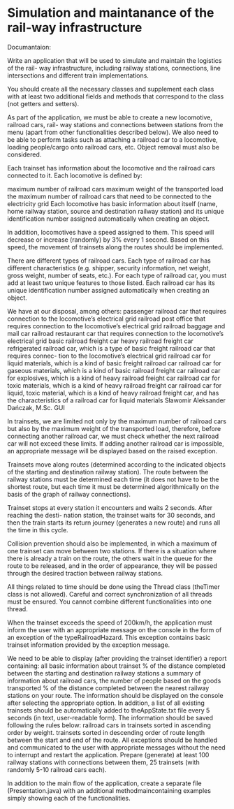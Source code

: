 # Simulation and maintanance of the rail-way infrastructure

Documantaion:

Write an application that will be used to simulate and maintain the logistics of the rail-
way infrastructure, including railway stations, connections, line intersections and different train
implementations.

You should create all the necessary classes and supplement each class with at least two
additional fields and methods that correspond to the class (not getters and setters).

As part of the application, we must be able to create a new locomotive, railroad cars, rail-
way stations and connections between stations from the menu (apart from other functionalities
described below). We also need to be able to perform tasks such as attaching a railroad car to a
locomotive, loading people/cargo onto railroad cars, etc. Object removal must also be considered.

Each trainset has information about the locomotive and the railroad cars connected to it.
Each locomotive is defined by:

maximum number of railroad cars
maximum weight of the transported load
the maximum number of railroad cars that need to be connected to the electricity grid
Each locomotive has basic information about itself (name, home railway station, source and
destination railway station) and its unique identification number assigned automatically when
creating an object.

In addition, locomotives have a speed assigned to them. This speed will decrease or increase
(randomly) by 3% every 1 second. Based on this speed, the movement of trainsets along the
routes should be implemented.

There are different types of railroad cars. Each type of railroad car has different characteristics
(e.g. shipper, security information, net weight, gross weight, number of seats, etc.). For each type
of railroad car, you must add at least two unique features to those listed. Each railroad car has
its unique identification number assigned automatically when creating an object.

We have at our disposal, among others:
passenger railroad car that requires connection to the locomotive’s electrical grid
railroad post office that requires connection to the locomotive’s electrical grid
railroad baggage and mail car
railroad restaurant car that requires connection to the locomotive’s electrical grid
basic railroad freight car
heavy railroad freight car
refrigerated railroad car, which is a type of basic freight railroad car that requires connec-
tion to the locomotive’s electrical grid
railroad car for liquid materials, which is a kind of basic freight railroad car
railroad car for gaseous materials, which is a kind of basic railroad freight car
railroad car for explosives, which is a kind of heavy railroad freight car
railroad car for toxic materials, which is a kind of heavy railroad freight car
railroad car for liquid, toxic material, which is a kind of heavy railroad freight car, and
has the characteristics of a railroad car for liquid materials
Sławomir Aleksander Dańczak, M.Sc. GUI

In trainsets, we are limited not only by the maximum number of railroad cars but also by the
maximum weight of the transported load, therefore, before connecting another railroad car, we
must check whether the next railroad car will not exceed these limits. If adding another railroad
car is impossible, an appropriate message will be displayed based on the raised exception.

Trainsets move along routes (determined according to the indicated objects of the starting
and destination railway station). The route between the railway stations must be determined
each time (it does not have to be the shortest route, but each time it must be determined
algorithmically on the basis of the graph of railway connections).

Trainset stops at every station it encounters and waits 2 seconds. After reaching the desti-
nation station, the trainset waits for 30 seconds, and then the train starts its return journey
(generates a new route) and runs all the time in this cycle.

Collision prevention should also be implemented, in which a maximum of one trainset can
move between two stations. If there is a situation where there is already a train on the route,
the others wait in the queue for the route to be released, and in the order of appearance, they
will be passed through the desired traction between railway stations.

All things related to time should be done using the Thread class (theTimer class is not
allowed). Careful and correct synchronization of all threads must be ensured. You cannot combine
different functionalities into one thread.

When the trainset exceeds the speed of 200km/h, the application must inform the user with
an appropriate message on the console in the form of an exception of the typeRailroadHazard.
This exception contains basic trainset information provided by the exception message.

We need to be able to display (after providing the trainset identifier) a report containing:
all basic information about trainset
% of the distance completed between the starting and destination railway stations
a summary of information about railroad cars, the number of people based on the goods
transported
% of the distance completed between the nearest railway stations on your route.
The information should be displayed on the console after selecting the appropriate option.
In addition, a list of all existing trainsets should be automatically added to theAppState.txt
file every 5 seconds (in text, user-readable form). The information should be saved following the
rules below:
railroad cars in trainsets sorted in ascending order by weight.
trainsets sorted in descending order of route length between the start and end of the route.
All exceptions should be handled and communicated to the user with appropriate messages
without the need to interrupt and restart the application.
Prepare (generate) at least 100 railway stations with connections between them, 25 trainsets
(with randomly 5-10 railroad cars each).

In addition to the main flow of the application, create a separate file (Presentation.java) with
an additional methodmaincontaining examples simply showing each of the functionalities.
